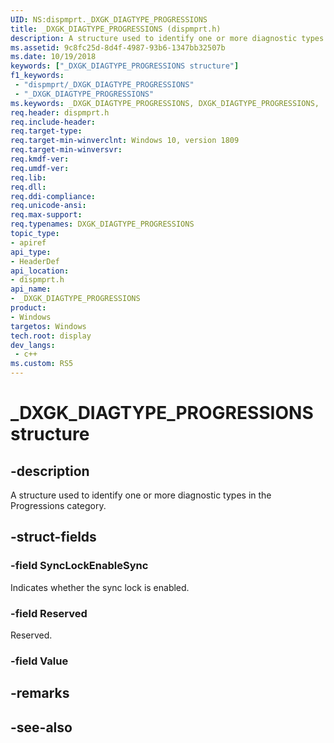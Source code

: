 ```yaml
---
UID: NS:dispmprt._DXGK_DIAGTYPE_PROGRESSIONS
title: _DXGK_DIAGTYPE_PROGRESSIONS (dispmprt.h)
description: A structure used to identify one or more diagnostic types in the Progressions category.
ms.assetid: 9c8fc25d-8d4f-4987-93b6-1347bb32507b
ms.date: 10/19/2018
keywords: ["_DXGK_DIAGTYPE_PROGRESSIONS structure"]
f1_keywords:
 - "dispmprt/_DXGK_DIAGTYPE_PROGRESSIONS"
 - "_DXGK_DIAGTYPE_PROGRESSIONS"
ms.keywords: _DXGK_DIAGTYPE_PROGRESSIONS, DXGK_DIAGTYPE_PROGRESSIONS, 
req.header: dispmprt.h
req.include-header:
req.target-type:
req.target-min-winverclnt: Windows 10, version 1809
req.target-min-winversvr:
req.kmdf-ver:
req.umdf-ver:
req.lib:
req.dll:
req.ddi-compliance:
req.unicode-ansi:
req.max-support:
req.typenames: DXGK_DIAGTYPE_PROGRESSIONS
topic_type: 
- apiref
api_type: 
- HeaderDef
api_location: 
- dispmprt.h
api_name: 
- _DXGK_DIAGTYPE_PROGRESSIONS
product:
- Windows
targetos: Windows
tech.root: display
dev_langs:
 - c++
ms.custom: RS5
---
```


# _DXGK_DIAGTYPE_PROGRESSIONS structure

## -description

A structure used to identify one or more diagnostic types in the Progressions category.

## -struct-fields

### -field SyncLockEnableSync

Indicates whether the sync lock is enabled.

### -field Reserved

Reserved.

### -field Value
 

## -remarks

## -see-also
